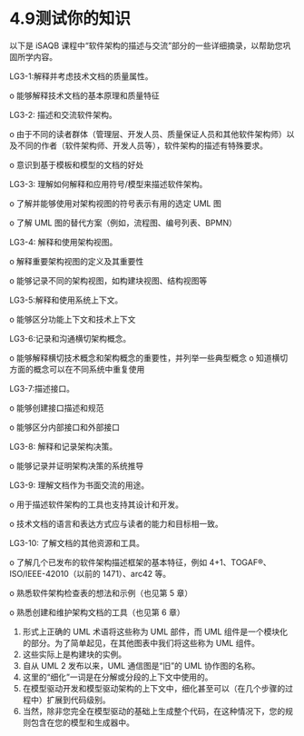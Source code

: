 # 4.9测试你的知识

&#x20;以下是 iSAQB 课程中“软件架构的描述与交流”部分的一些详细摘录，以帮助您巩固所学内容。&#x20;

LG3-1:解释并考虑技术文档的质量属性。&#x20;

o 能够解释技术文档的基本原理和质量特征&#x20;

LG3-2: 描述和交流软件架构。&#x20;

o 由于不同的读者群体（管理层、开发人员、质量保证人员和其他软件架构师）以及不同的作者（软件架构师、开发人员等），软件架构的描述有特殊要求。&#x20;

o 意识到基于模板和模型的文档的好处

LG3-3: 理解如何解释和应用符号/模型来描述软件架构。&#x20;

o 了解并能够使用对架构视图的符号表示有用的选定 UML 图&#x20;

o 了解 UML 图的替代方案（例如，流程图、编号列表、BPMN）&#x20;

LG3-4: 解释和使用架构视图。&#x20;

o 解释重要架构视图的定义及其重要性&#x20;

o 能够记录不同的架构视图，如构建块视图、结构视图等&#x20;

LG3-5:解释和使用系统上下文。&#x20;

o 能够区分功能上下文和技术上下文&#x20;

LG3-6:记录和沟通横切架构概念。&#x20;

o 能够解释横切技术概念和架构概念的重要性，并列举一些典型概念 o 知道横切方面的概念可以在不同系统中重复使用&#x20;

LG3-7:描述接口。&#x20;

o 能够创建接口描述和规范&#x20;

o 能够区分内部接口和外部接口&#x20;

LG3-8: 解释和记录架构决策。&#x20;

o 能够记录并证明架构决策的系统推导&#x20;

LG3-9: 理解文档作为书面交流的用途。&#x20;

o 用于描述软件架构的工具也支持其设计和开发。&#x20;

o 技术文档的语言和表达方式应与读者的能力和目标相一致。&#x20;

LG3-10: 了解文档的其他资源和工具。&#x20;

o 了解几个已发布的软件架构描述框架的基本特征，例如 4+1、TOGAF®、ISO/IEEE-42010（以前的 1471）、arc42 等。&#x20;

o 熟悉软件架构检查表的想法和示例（也见第 5 章）&#x20;

o 熟悉创建和维护架构文档的工具（也见第 6 章）



1. 形式上正确的 UML 术语将这些称为 UML 部件，而 UML 组件是一个模块化的部分。为了简单起见，在其他图表中我们将这些称为 UML 组件。
2. 这些实际上是构建块的实例。
3. 自从 UML 2 发布以来，UML 通信图是“旧”的 UML 协作图的名称。
4. 这里的“细化”一词是在分解或分段的上下文中使用的。
5. 在模型驱动开发和模型驱动架构的上下文中，细化甚至可以（在几个步骤的过程中）扩展到代码级别。
6. 当然，除非您完全在模型驱动的基础上生成整个代码，在这种情况下，您的规则包含在您的模型和生成器中。

